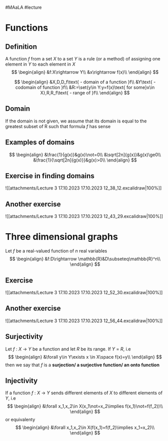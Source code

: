 #MAaLA #lecture 

# Functions
## Definition
A function *f* from a set *X* to a set *Y* is a rule (or a method) of assigning one element in *Y* to each element in *X*
$$
\begin{align}
	&f:X\rightarrow Y\\
	&x\rightarrow f(x)\\
\end{align}
$$

$$
\begin{align}
	&X,D,D_f\text{ - domain of a function }f\\
	&Y\text{ - codomain of function }f\\
	&R:=\set{y\in Y:y=f(x)\text{ for some}x\in X},R,R_f\text{ - range of }f\\
\end{align}
$$

## Domain
If the domain is not given, we assume that its domain is equal to the greatest subset of R such that formula *f* has sense

## Examples of domains
$$
\begin{align}
	&\frac{1}{g(x)}&g(x)\not=0\\
	&\sqrt[2n]{g(x)}&g(x)\ge0\\
	&\frac{1}{\sqrt[2n]{g(x)}}&g(x)>0\\
\end{align}
$$

## Exercise in finding domains
![[attachments/Lecture 3 17.10.2023 17.10.2023 12_38_12.excalidraw|100%]]

## Another exercise
![[attachments/Lecture 3 17.10.2023 17.10.2023 12_43_29.excalidraw|100%]]

# Three dimensional graphs
Let *f* be a real-valued function of *n* real variables
$$
\begin{align}
	&f:D\rightarrow \mathbb{R}&D\subseteq\mathbb{R}^n\\
\end{align}
$$

## Exercise
![[attachments/Lecture 3 17.10.2023 17.10.2023 12_52_30.excalidraw|100%]]

## Another exercise
![[attachments/Lecture 3 17.10.2023 17.10.2023 12_56_44.excalidraw|100%]]

## Surjectivity
Let *f* : *X* → *Y* be a function and let *R* be its range. If *Y* = *R*, i.e
$$
\begin{align}
	&\forall y\in Y\exists x \in X\space f(x)=y\\
\end{align}
$$
then we say that *f* is a **surjection/ a surjective function/ an onto function**

## Injectivity
If a function *f* : *X* → *Y* sends different elements of *X* to different elements of *Y*, i.e
$$
\begin{align}
	&\forall x_1,x_2\in X(x_1\not=x_2\implies f(x_1)\not=f(f_2))\\
\end{align}
$$
or equivalenty
$$
\begin{align}
	&\forall x_1,x_2\in X(f(x_1)=f(f_2)\implies x_1=x_2)\\
\end{align}
$$